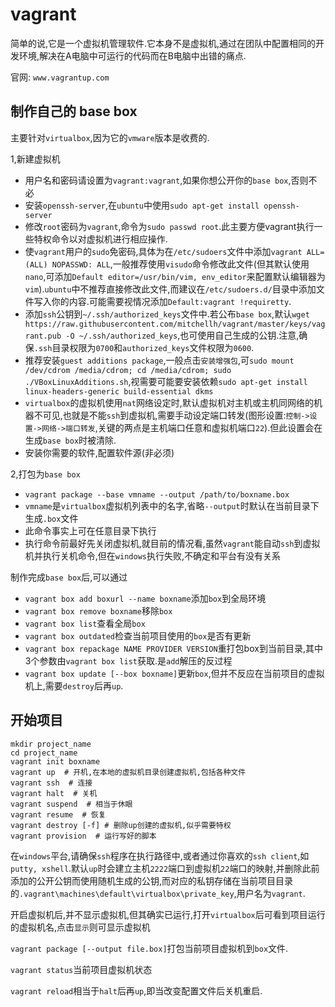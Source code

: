 # vagrant

简单的说,它是一个虚拟机管理软件.它本身不是虚拟机,通过在团队中配置相同的开发环境,解决在A电脑中可运行的代码而在B电脑中出错的痛点.

官网: `www.vagrantup.com`

## 制作自己的 base box

主要针对`virtualbox`,因为它的`vmware`版本是收费的.

1,新建虚拟机
* 用户名和密码请设置为`vagrant:vagrant`,如果你想公开你的`base box`,否则不必
* 安装`openssh-server`,在`ubuntu`中使用`sudo apt-get install openssh-server`
* 修改`root`密码为`vagrant`,命令为`sudo passwd root`.此主要方便vagrant执行一些特权命令以对虚拟机进行相应操作.
* 使`vagrant`用户的`sudo`免密码,具体为在`/etc/sudoers`文件中添加`vagrant ALL=(ALL) NOPASSWD: ALL`,一般推荐使用`visudo`命令修改此文件(但其默认使用`nano`,可添加`Default editor=/usr/bin/vim, env_editor`来配置默认编辑器为`vim`).`ubuntu`中不推荐直接修改此文件,而建议在`/etc/sudoers.d/`目录中添加文件写入你的内容.可能需要视情况添加`Default:vagrant !requiretty`.
* 添加`ssh`公钥到`~/.ssh/authorized_keys`文件中.若公布`base box`,默认`wget https://raw.githubusercontent.com/mitchellh/vagrant/master/keys/vagrant.pub -O ~/.ssh/authorized_keys`,也可使用自己生成的公钥.注意,确保`.ssh`目录权限为`0700`和`authorized_keys`文件权限为`0600`.
* 推荐安装`guest additions package`,一般点击`安装增强包`,可`sudo mount /dev/cdrom /media/cdrom; cd /media/cdrom; sudo ./VBoxLinuxAdditions.sh`,视需要可能要安装依赖`sudo apt-get install linux-headers-generic build-essential dkms`
* `virtualbox`的虚拟机使用`nat`网络设定时,默认虚拟机对主机或主机同网络的机器不可见,也就是不能`ssh`到虚拟机,需要手动设定端口转发(图形设置:`控制->设置->网络->端口转发`,关键的两点是主机端口任意和虚拟机端口`22`).但此设置会在生成`base box`时被清除.
* 安装你需要的软件,配置软件源(非必须)

2,打包为`base box`
* `vagrant package --base vmname --output /path/to/boxname.box`
* `vmname`是`virtualbox`虚拟机列表中的名字,省略`--output`时默认在当前目录下生成`.box`文件
* 此命令事实上可在任意目录下执行
* 执行命令前最好先关闭虚拟机,就目前的情况看,虽然`vagrant`能自动`ssh`到虚拟机并执行关机命令,但在`windows`执行失败,不确定和平台有没有关系

制作完成`base box`后,可以通过
* `vagrant box add boxurl --name boxname`添加`box`到全局环境
* `vagrant box remove boxname`移除`box`
* `vagrant box list`查看全局`box`
* `vagrant box outdated`检查当前项目使用的`box`是否有更新
* `vagrant box repackage NAME PROVIDER VERSION`重打包box到当前目录,其中3个参数由`vagrant box list`获取.是`add`解压的反过程
* `vagrant box update [--box boxname]`更新`box`,但并不反应在当前项目的虚拟机上,需要`destroy`后再`up`.

## 开始项目

```dos
mkdir project_name
cd project_name
vagrant init boxname
vagrant up  # 开机,在本地的虚拟机目录创建虚拟机,包括各种文件
vagrant ssh  # 连接
vagrant halt  # 关机
vagrant suspend  # 相当于休眼
vagrant resume  # 恢复
vagrant destroy [-f] # 删除up创建的虚拟机,似乎需要特权
vagrant provision  # 运行写好的脚本
```

在`windows`平台,请确保`ssh`程序在执行路径中,或者通过你喜欢的`ssh client`,如`putty, xshell`.默认`up`时会建立主机`2222`端口到虚拟机`22`端口的映射,并删除此前添加的公开公钥而使用随机生成的公钥,而对应的私钥存储在当前项目目录的`.vagrant\machines\default\virtualbox\private_key`,用户名为`vagrant`.

开启虚拟机后,并不显示虚拟机,但其确实已运行,打开`virtualbox`后可看到项目运行的虚拟机名,点击`显示`则可显示虚拟机

`vagrant package [--output file.box]`打包当前项目虚拟机到`box`文件.

`vagrant status`当前项目虚拟机状态

`vagrant reload`相当于`halt`后再`up`,即当改变配置文件后关机重启.
